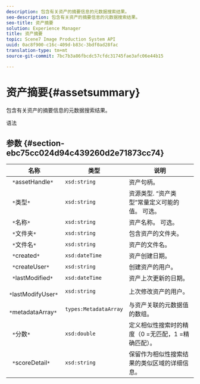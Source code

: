 ```yaml
---
description: 包含有关资产的摘要信息的元数据搜索结果。
seo-description: 包含有关资产的摘要信息的元数据搜索结果。
seo-title: 资产摘要
solution: Experience Manager
title: 资产摘要
topic: Scene7 Image Production System API
uuid: 0ac8f900-c16c-409d-b83c-3bdf0ad28fac
translation-type: tm+mt
source-git-commit: 7bc7b3a86fbcdc57cfdc31745fae3afc06e44b15

---
```



# 资产摘要{#assetsummary}

包含有关资产的摘要信息的元数据搜索结果。

语法

## 参数 {#section-ebc75cc024d94c439260d2e71873cc74}

| 名称 | 类型 | 说明 |
|---|---|---|
| ` *`assetHandle`*` | `xsd:string` | 资产句柄。 |
| ` *`类型`*` | `xsd:string` | 资源类型. “资产类型”常量定义可能的值。 可选。 |
| ` *`名称`*` | `xsd:string` | 资产名称。 可选。 |
| ` *`文件夹`*` | `xsd:string` | 包含资产的文件夹。 |
| ` *`文件名`*` | `xsd:string` | 资产的文件名。 |
| ` *`created`*` | `xsd:dateTime` | 资产创建日期。 |
| ` *`createUser`*` | `xsd:string` | 创建资产的用户。 |
| ` *`lastModified`*` | `xsd:dateTime` | 资产上次更新的日期。 |
| ` *`lastModifyUser`*` | `xsd:string` | 上次修改资产的用户。 |
| ` *`metadataArray`*` | `types:MetadataArray` | 与资产关联的元数据值的数组。 |
| ` *`分数`*` | `xsd:double` | 定义相似性搜索时的精度（0 =无匹配，1 =精确匹配）。 |
| ` *`scoreDetail`*` | `xsd:string` | 保留作为相似性搜索结果的类似区域的详细信息。 |

